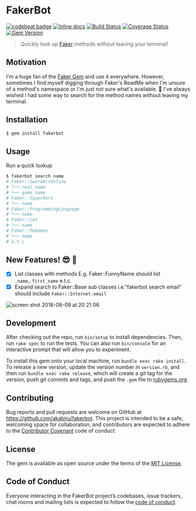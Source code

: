 # FakerBot

[![codebeat badge](https://codebeat.co/badges/ef4839f2-3946-4435-8c0e-7025de5fac22)](https://codebeat.co/projects/github-com-akabiru-fakerbot-master) [![Inline docs](http://inch-ci.org/github/akabiru/fakerbot.svg?branch=master)](http://inch-ci.org/github/akabiru/fakerbot) [![Build Status](https://travis-ci.com/akabiru/fakerbot.svg?branch=master)](https://travis-ci.com/akabiru/fakerbot) [![Coverage Status](https://coveralls.io/repos/github/akabiru/fakerbot/badge.svg?branch=master)](https://coveralls.io/github/akabiru/fakerbot?branch=master) [![Gem Version](https://badge.fury.io/rb/fakerbot.svg)](https://badge.fury.io/rb/fakerbot)

> Quickly look up [Faker](https://github.com/stympy/faker) methods without leaving your terminal!

## Motivation

I'm a huge fan of the [Faker Gem](https://github.com/stympy/faker) and use it everywhere. However, sometimes I find myself digging through Faker's ReadMe when I'm unsure of a method's namespace
or I'm just not sure what's available. :see_no_evil: I've always wished I had some way to search for the method names without leaving my terminal.


## Installation

```bash
$ gem install fakerbot
```

## Usage

Run a quick lookup

```bash
$ fakerbot search name
# Faker::SwordArtOnline
# └── real_name
# └── game_name
# Faker::Superhero
# └── name
# Faker::ProgrammingLanguage
# └── name
# Faker::Cat
# └── name
# Faker::Pokemon
# └── name
# e.t.c
```

## New Features! :sunglasses: :dancers:

- [x] List classes with methods E.g. Faker::FunnyName should list `.name`,`.first_name` e.t.c.
- [x] Expand search to Faker::Base sub classes i.e."fakerbot search email" should include `Faker::Internet.email`

![screen shot 2018-08-09 at 20 21 06](https://user-images.githubusercontent.com/17295175/43914887-c9a99d84-9c11-11e8-9686-85f584412b27.jpg)

## Development

After checking out the repo, run `bin/setup` to install dependencies. Then, run `rake spec` to run the tests. You can also run `bin/console` for an interactive prompt that will allow you to experiment.

To install this gem onto your local machine, run `bundle exec rake install`. To release a new version, update the version number in `version.rb`, and then run `bundle exec rake release`, which will create a git tag for the version, push git commits and tags, and push the `.gem` file to [rubygems.org](https://rubygems.org).

## Contributing

Bug reports and pull requests are welcome on GitHub at https://github.com/akabiru/fakerbot. This project is intended to be a safe, welcoming space for collaboration, and contributors are expected to adhere to the [Contributor Covenant](http://contributor-covenant.org) code of conduct.

## License

The gem is available as open source under the terms of the [MIT License](https://opensource.org/licenses/MIT).

## Code of Conduct

Everyone interacting in the FakerBot project’s codebases, issue trackers, chat rooms and mailing lists is expected to follow the [code of conduct](https://github.com/akabiru/fakerbot/blob/master/CODE_OF_CONDUCT.md).
